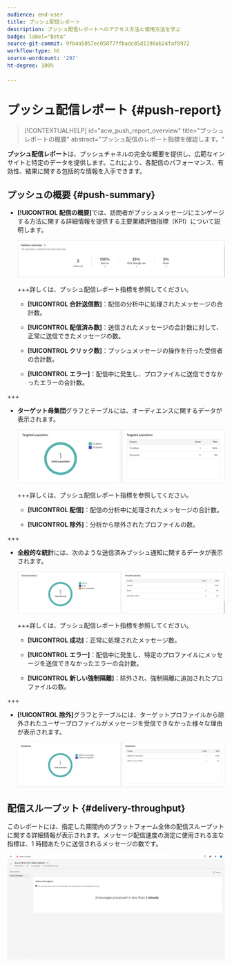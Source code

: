```yaml
---
audience: end-user
title: プッシュ配信レポート
description: プッシュ配信レポートへのアクセス方法と使用方法を学ぶ
badge: label="Beta"
source-git-commit: 9fb4a5057ec05877ffbadc85d1198ab24faf8972
workflow-type: ht
source-wordcount: '297'
ht-degree: 100%

---
```


# プッシュ配信レポート {#push-report}

>[!CONTEXTUALHELP]
>id="acw_push_report_overview"
>title="プッシュレポートの概要"
>abstract="プッシュ配信のレポート指標を確認します。"

**プッシュ配信レポート**&#x200B;は、プッシュチャネルの完全な概要を提供し、広範なインサイトと特定のデータを提供します。これにより、各配信のパフォーマンス、有効性、結果に関する包括的な情報を入手できます。

## プッシュの概要 {#push-summary}

* **[!UICONTROL 配信の概要]**&#x200B;では、訪問者がプッシュメッセージにエンゲージする方法に関する詳細情報を提供する主要業績評価指標（KPI）について説明します。

  ![](assets/reporting_push_3.png)

  +++詳しくは、プッシュ配信レポート指標を参照してください。

   * **[!UICONTROL 合計送信数]**：配信の分析中に処理されたメッセージの合計数。

   * **[!UICONTROL 配信済み数]**：送信されたメッセージの合計数に対して、正常に送信できたメッセージの数。

   * **[!UICONTROL クリック数]**：プッシュメッセージの操作を行った受信者の合計数。

   * **[!UICONTROL エラー]**：配信中に発生し、プロファイルに送信できなかったエラーの合計数。

+++

* **ターゲット母集団**&#x200B;グラフとテーブルには、オーディエンスに関するデータが表示されます。

  ![](assets/reporting_push_4.png)

  +++詳しくは、プッシュ配信レポート指標を参照してください。

   * **[!UICONTROL 配信]**：配信の分析中に処理されたメッセージの合計数。

   * **[!UICONTROL 除外]**：分析から除外されたプロファイルの数。

+++

* **全般的な統計**&#x200B;には、次のような送信済みプッシュ通知に関するデータが表示されます。

  ![](assets/reporting_push_5.png)

  +++詳しくは、プッシュ配信レポート指標を参照してください。

   * **[!UICONTROL 成功]**：正常に処理されたメッセージ数。

   * **[!UICONTROL エラー]**：配信中に発生し、特定のプロファイルにメッセージを送信できなかったエラーの合計数。

   * **[!UICONTROL 新しい強制隔離]**：除外され、強制隔離に追加されたプロファイルの数。

+++

* **[!UICONTROL 除外]**&#x200B;グラフとテーブルには、ターゲットプロファイルから除外されたユーザープロファイルがメッセージを受信できなかった様々な理由が表示されます。

  ![](assets/reporting_push_6.png)

## 配信スループット {#delivery-throughput}

このレポートには、指定した期間内のプラットフォーム全体の配信スループットに関する詳細情報が表示されます。メッセージ配信速度の測定に使用される主な指標は、1 時間あたりに送信されるメッセージの数です。

![](assets/reporting_push_2.png)

